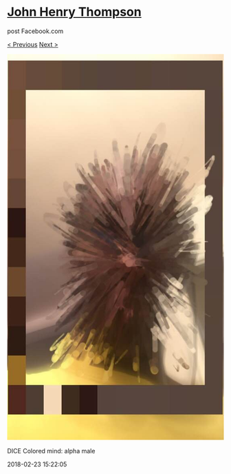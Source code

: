 # [John Henry Thompson](../README.md)
post Facebook.com

[< Previous](2018-02-23-2.md) [Next >](2018-02-22-1.md)

[![](../media/2018-02-23/Timeline-Photos-DICE-Colored-mind-alpha-male.jpg)](../README.md)

DICE Colored mind: alpha male

2018-02-23 15:22:05